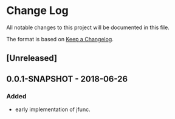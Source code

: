 # Change Log
All notable changes to this project will be documented in this file.

The format is based on [Keep a Changelog](http://keepachangelog.com/).

## [Unreleased]

## 0.0.1-SNAPSHOT - 2018-06-26
###  Added

* early implementation of jfunc.
